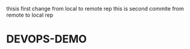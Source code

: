 thisis first change from local to remote rep
this is second commite from remote to local rep
# DEVOPS-DEMO
